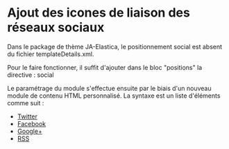 # Ajout des icones de liaison des réseaux sociaux

Dans le package de thème JA-Elastica, le positionnement social est absent du fichier templateDetails.xml.

Pour le faire fonctionner, il suffit d'ajouter dans le bloc "positions" la directive :
	<position>social</position>

Le paramétrage du module s'effectue ensuite par le biais d'un nouveau module de contenu HTML personnalisé. La syntaxe est un liste d'éléments comme suit :
	<ul class="ja-social">
	<li class="social-twitter"><a href="#" title="Twitter">Twitter</a></li>
	<li class="social-facebook"><a href="#" title="Facebook">Facebook</a></li>
	<li class="social-gplus"><a href="#" title="Google+">Google+</a></li>
	<li class="social-rss"><a href="#" title="RSS">RSS</a></li>
	</ul>
